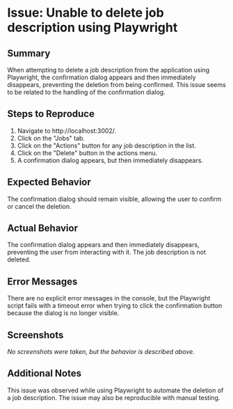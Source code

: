 
# Issue: Unable to delete job description using Playwright

## Summary

When attempting to delete a job description from the application using Playwright, the confirmation dialog appears and then immediately disappears, preventing the deletion from being confirmed. This issue seems to be related to the handling of the confirmation dialog.

## Steps to Reproduce

1. Navigate to http://localhost:3002/.
2. Click on the "Jobs" tab.
3. Click on the "Actions" button for any job description in the list.
4. Click on the "Delete" button in the actions menu.
5. A confirmation dialog appears, but then immediately disappears.

## Expected Behavior

The confirmation dialog should remain visible, allowing the user to confirm or cancel the deletion.

## Actual Behavior

The confirmation dialog appears and then immediately disappears, preventing the user from interacting with it. The job description is not deleted.

## Error Messages

There are no explicit error messages in the console, but the Playwright script fails with a timeout error when trying to click the confirmation button because the dialog is no longer visible.

## Screenshots

*No screenshots were taken, but the behavior is described above.*

## Additional Notes

This issue was observed while using Playwright to automate the deletion of a job description. The issue may also be reproducible with manual testing.
